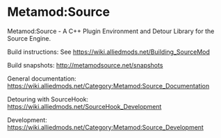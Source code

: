 Metamod:Source
==============

Metamod:Source - A C++ Plugin Environment and Detour Library for the Source Engine.

Build instructions: See <https://wiki.alliedmods.net/Building_SourceMod>

Build snapshots: <http://metamodsource.net/snapshots>

General documentation: <https://wiki.alliedmods.net/Category:Metamod:Source_Documentation>

Detouring with SourceHook: <https://wiki.alliedmods.net/SourceHook_Development>

Development: <https://wiki.alliedmods.net/Category:Metamod:Source_Development>
